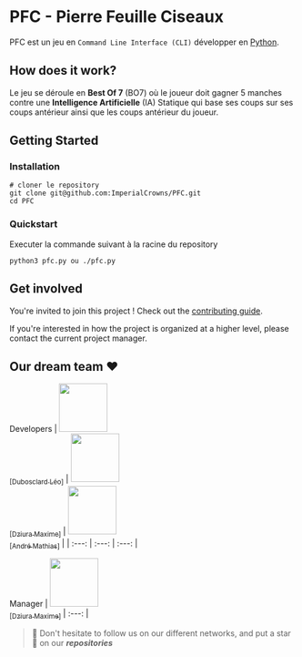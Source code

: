 # PFC - Pierre Feuille Ciseaux

PFC est un jeu en ``Command Line Interface (CLI)`` développer en [Python](https://www.python.org).

## How does it work?

Le jeu se déroule en **Best Of 7** (BO7) où le joueur doit gagner 5 manches contre une **Intelligence Artificielle** (IA) Statique qui base ses coups sur ses coups antérieur ainsi que les coups antérieur du joueur.

## Getting Started

### Installation

```
# cloner le repository
git clone git@github.com:ImperialCrowns/PFC.git
cd PFC
```

### Quickstart

Executer la commande suivant à la racine du repository
```
python3 pfc.py ou ./pfc.py
```

## Get involved

You're invited to join this project ! Check out the [contributing guide](./CONTRIBUTING.md).

If you're interested in how the project is organized at a higher level, please contact the current project manager.

## Our dream team :heart:

Developers
| [<img src="https://github.com/ZerLock.png?size=85" width=85><br><sub>[Dubosclard Léo]</sub>](https://github.com/ZerLock) | [<img src="https://github.com/ImperialCrowns.png?size=85" width=85><br><sub>[Dziura Maxime]</sub>](https://github.com/ImperialCrowns) | [<img src="https://github.com/MathiDEV.png?size=85" width=85><br><sub>[André Mathias]</sub>](https://github.com/MathiDEV) |
| :---: | :---: | :---: |

Manager
| [<img src="https://github.com/ImperialCrowns.png?size=85" width=85><br><sub>[Dziura Maxime]</sub>](https://github.com/ImperialCrowns)
| :---: |


> :rocket: Don't hesitate to follow us on our different networks, and put a star 🌟 on our ***repositories***
